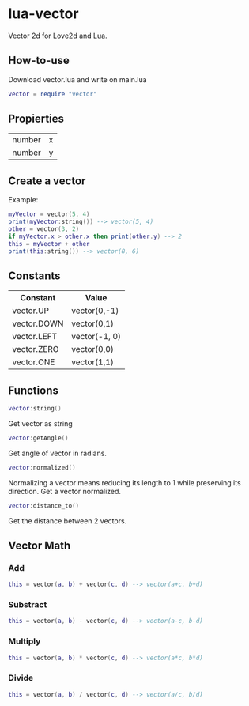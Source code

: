# lua-vector

Vector 2d for Love2d and Lua.

## How-to-use

Download vector.lua and write on main.lua

```lua
vector = require "vector"
```

## Propierties

<table>
  <tr>
    <td>number</td>
    <td>x</td>
  </tr>
  <tr>
    <td>number</td>
    <td>y</td>
  </tr>
</table>

## Create a vector

Example:
```lua
myVector = vector(5, 4)
print(myVector:string()) --> vector(5, 4)
other = vector(3, 2)
if myVector.x > other.x then print(other.y) --> 2
this = myVector + other
print(this:string()) --> vector(8, 6)
```

## Constants

<table>
  <tr>
    <th>Constant</th>
    <th>Value</th>
  </tr>
  <tr>
    <td>vector.UP</td>
    <td>vector(0,-1)</td>
  </tr>
  <tr>
    <td>vector.DOWN</td>
    <td>vector(0,1)</td>
  </tr>
  <tr>
    <td>vector.LEFT</td>
    <td>vector(-1, 0)</td>
  </tr>
  <tr>
    <td>vector.ZERO</td>
    <td>vector(0,0)</td>
  </tr>
   <tr>
    <td>vector.ONE</td>
    <td>vector(1,1)</td>
  </tr>
</table>

## Functions

```lua
vector:string()
```
Get vector as string

```lua
vector:getAngle()
```
Get angle of vector in radians.

```lua
vector:normalized()
```
Normalizing a vector means reducing its length to 1 while preserving its direction. Get a vector normalized.

```lua
vector:distance_to()
```
Get the distance between 2 vectors.

## Vector Math

### Add

```lua
this = vector(a, b) + vector(c, d) --> vector(a+c, b+d)
```

### Substract

```lua
this = vector(a, b) - vector(c, d) --> vector(a-c, b-d)
```

### Multiply

```lua
this = vector(a, b) * vector(c, d) --> vector(a*c, b*d)
```

### Divide

```lua
this = vector(a, b) / vector(c, d) --> vector(a/c, b/d)
```
